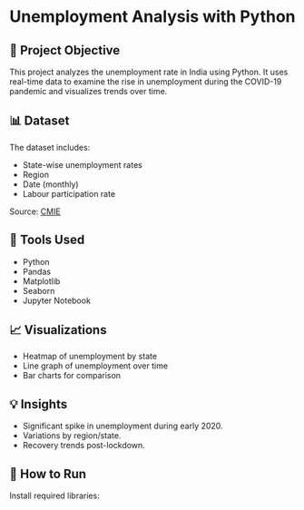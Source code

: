 # Unemployment Analysis with Python

## 📌 Project Objective
This project analyzes the unemployment rate in India using Python. It uses real-time data to examine the rise in unemployment during the COVID-19 pandemic and visualizes trends over time.

## 📊 Dataset
The dataset includes:
- State-wise unemployment rates
- Region
- Date (monthly)
- Labour participation rate

Source: [CMIE](https://unemploymentinindia.cmie.com/)

## 🧰 Tools Used
- Python
- Pandas
- Matplotlib
- Seaborn
- Jupyter Notebook

## 📈 Visualizations
- Heatmap of unemployment by state
- Line graph of unemployment over time
- Bar charts for comparison

## 💡 Insights
- Significant spike in unemployment during early 2020.
- Variations by region/state.
- Recovery trends post-lockdown.

## 🏁 How to Run
Install required libraries:
